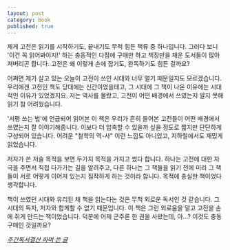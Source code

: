 ```yaml
---
layout: post
category: book
published: true
---
```

제게 고전은 읽기를 시작하기도, 끝내기도 무척 힘든 책류 중 하나입니다. 그러다 보니 '이건 꼭 읽어봐야지!' 하는 충동적인 다짐에 구매만 하고 책장만을 채운 도서들이 많아져버리곤 합니다. 고전은 왜 이렇게 손에 잡기도, 완독하기도 힘든 걸까요?

어쩌면 제가 살고 있는 오늘이 고전이 쓰인 시대와 너무 멀기 때문일지도 모르겠습니다. 우리에겐 고전인 책도 당대에는 신간이었을테고, 그 시대에 그 책이 나온 이유에는 시대적인 이유가 있었겠지요. 저는 역사를 몰랐고, 고전이 어떤 배경에서 쓰였는지 알지 못해 읽기 참 어려웠습니다.

'서평 쓰는 법'에 언급되어 읽어본 이 책은 우리가 흔히 들어본 고전들이 어떤 배경에서 쓰였는지 잘 이야기해줍니다. 이보다 더 압축할 수 있을까 싶을 정도로 짧지만 단단하게 구성되어 있습니다. 어려운 "철학의 역-사" 이런 느낌도 아니었고, 지하철에서도 재밌게 읽었습니다.

 저자가 쓴 저술 목적을 보면 두가지 목적을 가지고 썼다 합니다. 하나는 고전에 대한 자극을 주면서 직접 다가가는 길을 알려주고, 다른 하나는 그 책들을 읽기 전에 미리 그 책들이 서로 어떻게 이어져 있는지 짐작하게 하는 것이라 합니다. 목적에 충실한 책이었다 생각합니다.

 책이 쓰였던 시대와 유리된 채 책을 읽는다는 것은 무척 외로운 독서인 것 같습니다. 그 시대의 독자, 저자와 함께할 수 없기 때문입니다. 이 책은 그런 외로움을 덜고 고전을 손에 쥐게 만드는 책이었습니다. 덕분에 어제 군주론 한 권을 사왔는데, 아...? 이것도 충동구매인 것일까요?

 _[주간독서결산 하며 쓴 글](https://twitter.com/jumalReading/status/1122357356296204288)_